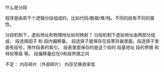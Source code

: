 什么是分段

程序是由若干个逻辑分段组成的，比如代码/数据/堆/栈。不同的段有不同的属性。

分段机制下，虚拟地址和物理地址如何映射？
分段机制下虚拟地址由两部分组成， 段选择因子 和 段内偏移量。
段选择子就保存在段寄存器里面。段选择子里面有段号，用作段表的索引。
段表里面保存的是这个段的 段基地址 段的界限 和 特权等级 等。
段偏移量应在0和段界限之间

不足：
内存碎片（外部碎片）
内存交换效率低